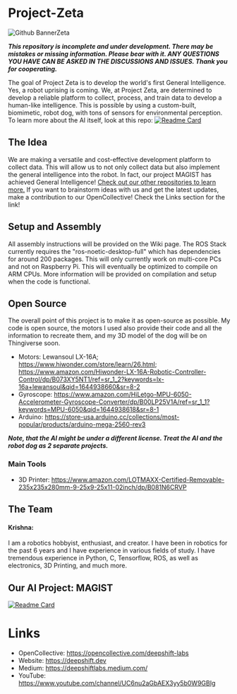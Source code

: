 # Project-Zeta
![Github BannerZeta](https://user-images.githubusercontent.com/85193239/174832439-0dc427f8-54c8-49fe-9055-6bef1d39f150.png)

***This repository is incomplete and under development. There may be mistakes or missing information. Please bear with it. ANY QUESTIONS YOU HAVE CAN BE ASKED IN THE DISCUSSIONS AND ISSUES. Thank you for cooperating.***

The goal of Project Zeta is to develop the world's first General Intelligence. Yes, a robot uprising is coming. We, at Project Zeta, are determined to develop a reliable platform to collect, process, and train data to develop a human-like intelligence. This is possible by using a custom-built, biomimetic, robot dog, with tons of sensors for environmental perception. To learn more about the AI itself, look at this repo:
[![Readme Card](https://github-readme-stats.vercel.app/api/pin/?username=DeepShift-Labs&theme=cobalt&repo=MAGIST-Algorithm)](https://github.com/DeepShift-Labs/MAGIST-Algorithm)

## The Idea
We are making a versatile and cost-effective development platform to collect data. This will allow us to not only collect data but also implement the general intelligence into the robot. In fact, our project MAGIST has achieved General Intelligence! [Check out our other repositories to learn more.](https://github.com/DeepShift-Labs) If you want to brainstorm ideas with us and get the latest updates, make a contribution to our OpenCollective! Check the Links section for the link!

## Setup and Assembly
All assembly instructions will be provided on the Wiki page. The ROS Stack currently requires the "ros-noetic-desktop-full" which has dependencies for around 200 packages. This will only currently work on multi-core PCs and not on Raspberry Pi. This will eventually be optimized to compile on ARM CPUs. More information will be provided on compilation and setup when the code is functional.

## Open Source
The overall point of this project is to make it as open-source as possible. My code is open source, the motors I used also provide their code and all the information to recreate them, and my 3D model of the dog will be on Thingiverse soon. 

- Motors: Lewansoul LX-16A; https://www.hiwonder.com/store/learn/26.html; https://www.amazon.com/Hiwonder-LX-16A-Robotic-Controller-Control/dp/B073XY5NT1/ref=sr_1_2?keywords=lx-16a+lewansoul&qid=1644938660&sr=8-2
- Gyroscope: https://www.amazon.com/HiLetgo-MPU-6050-Accelerometer-Gyroscope-Converter/dp/B00LP25V1A/ref=sr_1_1?keywords=MPU-6050&qid=1644938618&sr=8-1
- Arduino: https://store-usa.arduino.cc/collections/most-popular/products/arduino-mega-2560-rev3

***Note, that the AI might be under a different license. Treat the AI and the robot dog as 2 separate projects.***

### Main Tools
- 3D Printer: https://www.amazon.com/LOTMAXX-Certified-Removable-235x235x280mm-9-25x9-25x11-02inch/dp/B081N6CRVP

## The Team

#### Krishna:
I am a robotics hobbyist, enthusiast, and creator. I have been in robotics for the past 6 years and I have experience in various fields of study. I have tremendous experience in Python, C, Tensorflow, ROS, as well as electronics, 3D Printing, and much more.

## Our AI Project: MAGIST
[![Readme Card](https://github-readme-stats-git-masterrstaa-rickstaa.vercel.app/api/pin/?username=DeepShift-Labs&theme=cobalt&repo=MAGIST-Algorithm)](https://github.com/DeepShift-Labs/MAGIST-Algorithm)

# Links
- OpenCollective: https://opencollective.com/deepshift-labs
- Website: https://deepshift.dev
- Medium: https://deepshiftlabs.medium.com/
- YouTube: https://www.youtube.com/channel/UC6nu2aGbAEX3yy5b0W9GBIg
